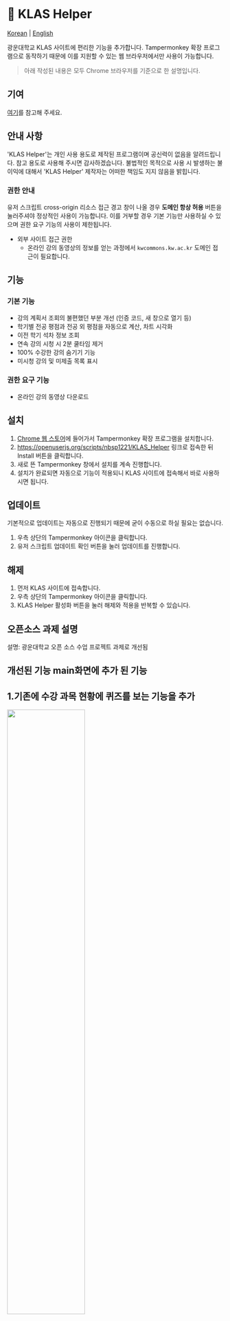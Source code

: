 # 🎠 KLAS Helper

[Korean](https://github.com/nbsp1221/klas-helper) | [English](https://github.com/nbsp1221/klas-helper/blob/master/README-EN.md)

광운대학교 KLAS 사이트에 편리한 기능을 추가합니다. Tampermonkey 확장 프로그램으로 동작하기 때문에 이를 지원할 수 있는 웹 브라우저에서만 사용이 가능합니다.

> 아래 작성된 내용은 모두 Chrome 브라우저를 기준으로 한 설명입니다.

## 기여

[여기](https://github.com/nbsp1221/klas-helper/blob/master/CONTRIBUTING.md)를 참고해 주세요.

## 안내 사항

'KLAS Helper'는 개인 사용 용도로 제작된 프로그램이며 공신력이 없음을 알려드립니다. 참고 용도로 사용해 주시면 감사하겠습니다. 불법적인 목적으로 사용 시 발생하는 불이익에 대해서 'KLAS Helper' 제작자는 어떠한 책임도 지지 않음을 밝힙니다.

### 권한 안내

유저 스크립트 cross-origin 리소스 접근 경고 창이 나올 경우 **도메인 항상 허용** 버튼을 눌러주셔야 정상적인 사용이 가능합니다. 이를 거부할 경우 기본 기능만 사용하실 수 있으며 권한 요구 기능의 사용이 제한됩니다.

* 외부 사이트 접근 권한
  - 온라인 강의 동영상의 정보를 얻는 과정에서 `kwcommons.kw.ac.kr` 도메인 접근이 필요합니다.

## 기능

### 기본 기능

* 강의 계획서 조회의 불편했던 부분 개선 (인증 코드, 새 창으로 열기 등)
* 학기별 전공 평점과 전공 외 평점을 자동으로 계산, 차트 시각화
* 이전 학기 석차 정보 조회
* 연속 강의 시청 시 2분 쿨타임 제거 
* 100% 수강한 강의 숨기기 기능
* 미시청 강의 및 미제출 목록 표시 

### 권한 요구 기능

* 온라인 강의 동영상 다운로드

## 설치

1. [Chrome 웹 스토어](https://chrome.google.com/webstore/search/tampermonkey)에 들어가서 Tampermonkey 확장 프로그램을 설치합니다.
2. https://openuserjs.org/scripts/nbsp1221/KLAS_Helper 링크로 접속한 뒤 Install 버튼을 클릭합니다.
3. 새로 뜬 Tampermonkey 창에서 설치를 계속 진행합니다.
4. 설치가 완료되면 자동으로 기능이 적용되니 KLAS 사이트에 접속해서 바로 사용하시면 됩니다.

## 업데이트

기본적으로 업데이트는 자동으로 진행되기 때문에 굳이 수동으로 하실 필요는 없습니다.

1. 우측 상단의 Tampermonkey 아이콘을 클릭합니다.
2. 유저 스크립트 업데이트 확인 버튼을 눌러 업데이트를 진행합니다.

## 해제

1. 먼저 KLAS 사이트에 접속합니다.
2. 우측 상단의 Tampermonkey 아이콘을 클릭합니다.
3. KLAS Helper 활성화 버튼을 눌러 해제와 적용을 반복할 수 있습니다.

## 오픈소스 과제 설명 

설명: 광운대학교 오픈 소스 수업 프로젝트 과제로 개선됨

## 개선된 기능 main화면에 추가 된 기능  
   ## 1.기존에 수강 과목 현황에 퀴즈를 보는 기능을 추가
   <div>
    <img width="60%" src='http://drive.google.com/uc?export=view&id=1gzuKj7weikvuIlc5uUsHQSHPi_PPwT9R' /><br>
    <img width="60%" src='http://drive.google.com/uc?export=view&id=1qvN7s9fhwcOO4gBpW2A6h_oIQDlW3MVf' /><br>
   </div>
   
   ## 2.공지사항 버튼 구현
   설명  
   1. 공지사항 버튼 : 클락하면 공지사항 최상단에 올라온 공지 1개를 내가 수강한 과목별로 렌더링함, 한 번 더 클릭하면 끌 수 있음
   2. 올아온 공지개수 : 최상단에 올라온 공지개수와 같은 날에 올라온 공지들을 포함하여 개수를 반환 ex)3개가 올라왔다면 3개가 뜸
   3. 날짜 : 최상단에 올라온 공지의 날짜를 렌더링
   4. 클릭기능 : 커서를 이용해서 날짜 공지개수 공지사항들을 클릭하면 각 과목별 공지사항으로 넘어감
   ## 3.학사일정 버튼 구현
   설명 
   1. 학사일정 버튼 : 클릭하면 최상단에 요번 달 학사일정 정보가 전달 됨, 한 번 더 클릭하면 끌 수 있음
   2. 올라온 학사 공지 : 요번 달 학사 공지가 업로드 됨
   3. 날짜 : 오늘의 날짜가 업로드 됨
   4. 클릭기능 : [학사일정]을 클릭하면 학교 홈페이지 학사일정으로 넘어가짐
   ## 4.메모 버튼 구현
   설명 
   1. 메모 버튼 : 말 그대로 메모 할 수 있는 기능 홈에서만 사용가능, 한 번 더 클리학면 끌 수 있음
   2. 입력 및 다운 기능 : 메모칸에 입력을 하면 텍스트 파일로 다운 받을 수 있음
   3. 출력 및 업로드 기능 : 내가 쓴 텍스트 파일을 업로드 시켜서 메모 창에 출력 시킬 수 있음
   4. 주의사항 : 메모 버튼을 클릭하면 그 전에 썼던 정보가 남아있지 않음(사용했으면 다운 받길 권고)
   ## 5.과대 홈페이지 버튼 :
   설명 과대 버튼 : 클릭하면 과대 박스가 뜨면서 그 버튼을 누르면 각 과대 홈페이지로 갈 수 있음, 
  
